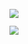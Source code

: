 ![](https://oaidalleapiprodscus.blob.core.windows.net/private/org-njokH6pnPhSoJrcGUZf6QQmY/user-XI9pd4bMPQEb4Vw9jPeMkgmb/img-YMDpR1ty6C7Qj4LhIFy8EFxd.png?st=2024-06-19T01%3A26%3A59Z&se=2024-06-19T03%3A26%3A59Z&sp=r&sv=2023-11-03&sr=b&rscd=inline&rsct=image/png&skoid=6aaadede-4fb3-4698-a8f6-684d7786b067&sktid=a48cca56-e6da-484e-a814-9c849652bcb3&skt=2024-06-18T21%3A12%3A46Z&ske=2024-06-19T21%3A12%3A46Z&sks=b&skv=2023-11-03&sig=IpWLWZb394h7mdZdhlBKfRrRhAF5ppRxriqvnjISKbI%3D)

![](https://oaidalleapiprodscus.blob.core.windows.net/private/org-njokH6pnPhSoJrcGUZf6QQmY/user-XI9pd4bMPQEb4Vw9jPeMkgmb/img-C5ScQnavVUMO7fqVR30448tf.png?st=2024-06-19T01%3A40%3A11Z&se=2024-06-19T03%3A40%3A11Z&sp=r&sv=2023-11-03&sr=b&rscd=inline&rsct=image/png&skoid=6aaadede-4fb3-4698-a8f6-684d7786b067&sktid=a48cca56-e6da-484e-a814-9c849652bcb3&skt=2024-06-18T21%3A04%3A01Z&ske=2024-06-19T21%3A04%3A01Z&sks=b&skv=2023-11-03&sig=8XvS1bIgoLR4%2BFlbyNXUNVDtoPwP6%2Bv0DCBT3Zqynws%3D)